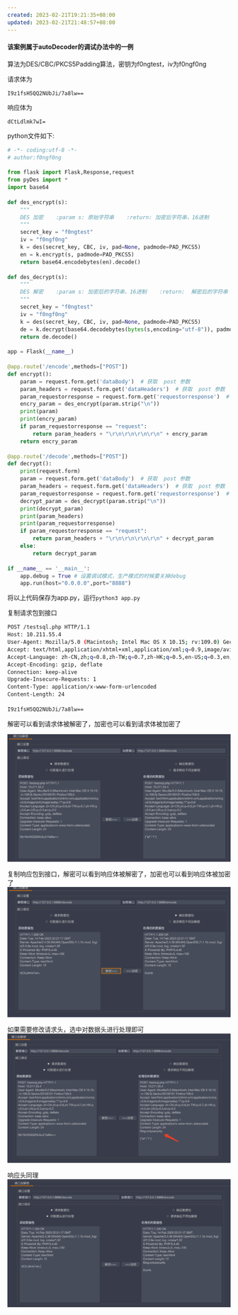 ```yaml
---
created: 2023-02-21T19:21:35+08:00
updated: 2023-02-21T21:48:57+08:00
---
```

#### 该案例属于autoDecoder的调试办法中的一例

算法为DES/CBC/PKCS5Padding算法，密钥为f0ngtest，iv为f0ngf0ng

请求体为
```
I9z1fsH5QQ2NUbJi/7a8lw==
```

响应体为
```
dCtLdlmk7wI=
```

python文件如下:
```python
# -*- coding:utf-8 -*-  
# author:f0ngf0ng  
  
from flask import Flask,Response,request  
from pyDes import *  
import base64  
  
def des_encrypt(s):  
    """  
    DES 加密    :param s: 原始字符串    :return: 加密后字符串，16进制  
    """    
    secret_key = "f0ngtest"  
    iv = "f0ngf0ng"  
    k = des(secret_key, CBC, iv, pad=None, padmode=PAD_PKCS5)  
    en = k.encrypt(s, padmode=PAD_PKCS5)  
    return base64.encodebytes(en).decode()  
  
def des_decrypt(s):  
    """  
    DES 解密    :param s: 加密后的字符串，16进制    :return:  解密后的字符串  
    """    
    secret_key = "f0ngtest"  
    iv = "f0ngf0ng"  
    k = des(secret_key, CBC, iv, pad=None, padmode=PAD_PKCS5)  
    de = k.decrypt(base64.decodebytes(bytes(s,encoding="utf-8")), padmode=PAD_PKCS5)  
    return de.decode()  
  
app = Flask(__name__)  
  
@app.route('/encode',methods=["POST"])  
def encrypt():  
    param = request.form.get('dataBody')  # 获取  post 参数  
    param_headers = request.form.get('dataHeaders')  # 获取  post 参数  
    param_requestorresponse = request.form.get('requestorresponse')  # 获取  post 参数  
    encry_param = des_encrypt(param.strip("\n"))  
    print(param)  
    print(encry_param)  
    if param_requestorresponse == "request":  
        return param_headers + "\r\n\r\n\r\n\r\n" + encry_param  
    return encry_param  
  
@app.route('/decode',methods=["POST"])  
def decrypt():  
    print(request.form)  
    param = request.form.get('dataBody')  # 获取  post 参数  
    param_headers = request.form.get('dataHeaders')  # 获取  post 参数  
    param_requestorresponse = request.form.get('requestorresponse')  # 获取  post 参数  
    decrypt_param = des_decrypt(param.strip("\n"))  
    print(decrypt_param)  
    print(param_headers)  
    print(param_requestorresponse)  
    if param_requestorresponse == "request":  
        return param_headers + "\r\n\r\n\r\n\r\n" + decrypt_param  
    else:  
        return decrypt_param  
  
if __name__ == '__main__':  
    app.debug = True # 设置调试模式，生产模式的时候要关掉debug  
    app.run(host="0.0.0.0",port="8888")
```
将以上代码保存为app.py，运行`python3 app.py`

复制请求包到接口
```bash
POST /testsql.php HTTP/1.1
Host: 10.211.55.4
User-Agent: Mozilla/5.0 (Macintosh; Intel Mac OS X 10.15; rv:109.0) Gecko/20100101 Firefox/109.0
Accept: text/html,application/xhtml+xml,application/xml;q=0.9,image/avif,image/webp,*/*;q=0.8
Accept-Language: zh-CN,zh;q=0.8,zh-TW;q=0.7,zh-HK;q=0.5,en-US;q=0.3,en;q=0.2
Accept-Encoding: gzip, deflate
Connection: keep-alive
Upgrade-Insecure-Requests: 1
Content-Type: application/x-www-form-urlencoded
Content-Length: 24

I9z1fsH5QQ2NUbJi/7a8lw==
```
解密可以看到请求体被解密了，加密也可以看到请求体被加密了

![](photo/Pasted%20image%2020230221194136.png)


复制响应包到接口，解密可以看到响应体被解密了，加密也可以看到响应体被加密了
![](photo/Pasted%20image%2020230221195440.png)

如果需要修改请求头，选中对数据头进行处理即可
![](photo/Pasted%20image%2020230221200559.png)

响应头同理
![](photo/Pasted%20image%2020230221200833.png)
